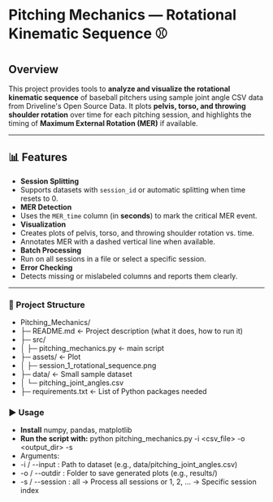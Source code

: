 # Pitching Mechanics — Rotational Kinematic Sequence ⚾

## Overview
This project provides tools to **analyze and visualize the rotational kinematic sequence** of baseball pitchers using sample joint angle CSV data from Driveline's Open Source Data. It plots **pelvis, torso, and throwing shoulder rotation** over time for each pitching session, and highlights the timing of **Maximum External Rotation (MER)** if available.

---

## 📊 Features
-  **Session Splitting**  
  - Supports datasets with `session_id` or automatic splitting when time resets to 0.  
-  **MER Detection**  
  - Uses the `MER_time` column (in **seconds**) to mark the critical MER event.  
-  **Visualization**  
  - Creates plots of pelvis, torso, and throwing shoulder rotation vs. time.  
  - Annotates MER with a dashed vertical line when available.  
-  **Batch Processing**  
  - Run on all sessions in a file or select a specific session.  
-  **Error Checking**  
  - Detects missing or mislabeled columns and reports them clearly.

---

### 📂 Project Structure
- Pitching_Mechanics/
- ├─ README.md                 ← Project description (what it does, how to run it)
- ├─ src/                      
- │  ├─ pitching_mechanics.py  ← main script               
- ├─ assets/                   ← Plot
- │  ├─ session_1_rotational_sequence.png
- ├─ data/                    ← Small sample dataset 
- │  └─ pitching_joint_angles.csv
- ├─ requirements.txt         ← List of Python packages needed


### ▶️ Usage
- **Install** numpy, pandas, matplotlib
- **Run the script with:**
python pitching_mechanics.py -i <csv_file> -o <output_dir> -s <session>
- Arguments:
- -i / --input : Path to dataset (e.g., data/pitching_joint_angles.csv)
- -o / --outdir : Folder to save generated plots (e.g., results/)
- -s / --session : all → Process all sessions or 1, 2, … → Specific session index
